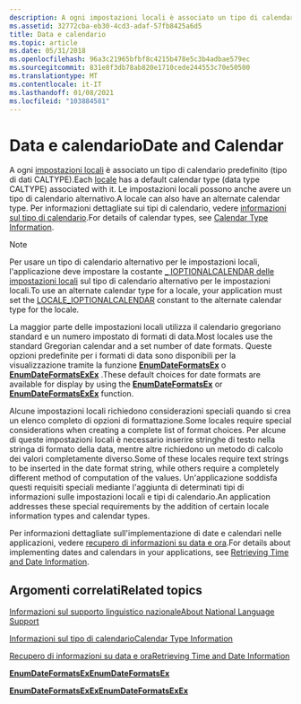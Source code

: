 ```yaml
---
description: A ogni impostazioni locali è associato un tipo di calendario predefinito (tipo di dati CALTYPE). Le impostazioni locali possono anche avere un tipo di calendario alternativo. Per informazioni dettagliate sui tipi di calendario, vedere informazioni sul tipo di calendario.
ms.assetid: 32772cba-eb30-4cd3-adaf-57fb8425a6d5
title: Data e calendario
ms.topic: article
ms.date: 05/31/2018
ms.openlocfilehash: 96a3c21965bfbf8c4215b478e5c3b4adbae579ec
ms.sourcegitcommit: 831e8f3db78ab820e1710cede244553c70e50500
ms.translationtype: MT
ms.contentlocale: it-IT
ms.lasthandoff: 01/08/2021
ms.locfileid: "103884581"
---
```

# <a name="date-and-calendar"></a><span data-ttu-id="061bc-105">Data e calendario</span><span class="sxs-lookup"><span data-stu-id="061bc-105">Date and Calendar</span></span>

<span data-ttu-id="061bc-106">A ogni [impostazioni locali](locales-and-languages.md) è associato un tipo di calendario predefinito (tipo di dati CALTYPE).</span><span class="sxs-lookup"><span data-stu-id="061bc-106">Each [locale](locales-and-languages.md) has a default calendar type (data type CALTYPE) associated with it.</span></span> <span data-ttu-id="061bc-107">Le impostazioni locali possono anche avere un tipo di calendario alternativo.</span><span class="sxs-lookup"><span data-stu-id="061bc-107">A locale can also have an alternate calendar type.</span></span> <span data-ttu-id="061bc-108">Per informazioni dettagliate sui tipi di calendario, vedere [informazioni sul tipo di calendario](calendar-type-information.md).</span><span class="sxs-lookup"><span data-stu-id="061bc-108">For details of calendar types, see [Calendar Type Information](calendar-type-information.md).</span></span>

> [!Note]  
> <span data-ttu-id="061bc-109">Per usare un tipo di calendario alternativo per le impostazioni locali, l'applicazione deve impostare la costante [ \_ IOPTIONALCALENDAR delle impostazioni locali](locale-ioptionalcalendar.md) sul tipo di calendario alternativo per le impostazioni locali.</span><span class="sxs-lookup"><span data-stu-id="061bc-109">To use an alternate calendar type for a locale, your application must set the [LOCALE\_IOPTIONALCALENDAR](locale-ioptionalcalendar.md) constant to the alternate calendar type for the locale.</span></span>

 

<span data-ttu-id="061bc-110">La maggior parte delle impostazioni locali utilizza il calendario gregoriano standard e un numero impostato di formati di data.</span><span class="sxs-lookup"><span data-stu-id="061bc-110">Most locales use the standard Gregorian calendar and a set number of date formats.</span></span> <span data-ttu-id="061bc-111">Queste opzioni predefinite per i formati di data sono disponibili per la visualizzazione tramite la funzione [**EnumDateFormatsEx**](/windows/desktop/api/Winnls/nf-winnls-enumdateformatsexa) o [**EnumDateFormatsExEx**](/windows/desktop/api/Winnls/nf-winnls-enumdateformatsexex) .</span><span class="sxs-lookup"><span data-stu-id="061bc-111">These default choices for date formats are available for display by using the [**EnumDateFormatsEx**](/windows/desktop/api/Winnls/nf-winnls-enumdateformatsexa) or [**EnumDateFormatsExEx**](/windows/desktop/api/Winnls/nf-winnls-enumdateformatsexex) function.</span></span>

<span data-ttu-id="061bc-112">Alcune impostazioni locali richiedono considerazioni speciali quando si crea un elenco completo di opzioni di formattazione.</span><span class="sxs-lookup"><span data-stu-id="061bc-112">Some locales require special considerations when creating a complete list of format choices.</span></span> <span data-ttu-id="061bc-113">Per alcune di queste impostazioni locali è necessario inserire stringhe di testo nella stringa di formato della data, mentre altre richiedono un metodo di calcolo dei valori completamente diverso.</span><span class="sxs-lookup"><span data-stu-id="061bc-113">Some of these locales require text strings to be inserted in the date format string, while others require a completely different method of computation of the values.</span></span> <span data-ttu-id="061bc-114">Un'applicazione soddisfa questi requisiti speciali mediante l'aggiunta di determinati tipi di informazioni sulle impostazioni locali e tipi di calendario.</span><span class="sxs-lookup"><span data-stu-id="061bc-114">An application addresses these special requirements by the addition of certain locale information types and calendar types.</span></span>

<span data-ttu-id="061bc-115">Per informazioni dettagliate sull'implementazione di date e calendari nelle applicazioni, vedere [recupero di informazioni su data e ora](retrieving-time-and-date-information.md).</span><span class="sxs-lookup"><span data-stu-id="061bc-115">For details about implementing dates and calendars in your applications, see [Retrieving Time and Date Information](retrieving-time-and-date-information.md).</span></span>

## <a name="related-topics"></a><span data-ttu-id="061bc-116">Argomenti correlati</span><span class="sxs-lookup"><span data-stu-id="061bc-116">Related topics</span></span>

<dl> <dt>

[<span data-ttu-id="061bc-117">Informazioni sul supporto linguistico nazionale</span><span class="sxs-lookup"><span data-stu-id="061bc-117">About National Language Support</span></span>](about-national-language-support.md)
</dt> <dt>

[<span data-ttu-id="061bc-118">Informazioni sul tipo di calendario</span><span class="sxs-lookup"><span data-stu-id="061bc-118">Calendar Type Information</span></span>](calendar-type-information.md)
</dt> <dt>

[<span data-ttu-id="061bc-119">Recupero di informazioni su data e ora</span><span class="sxs-lookup"><span data-stu-id="061bc-119">Retrieving Time and Date Information</span></span>](retrieving-time-and-date-information.md)
</dt> <dt>

[<span data-ttu-id="061bc-120">**EnumDateFormatsEx**</span><span class="sxs-lookup"><span data-stu-id="061bc-120">**EnumDateFormatsEx**</span></span>](/windows/desktop/api/Winnls/nf-winnls-enumdateformatsexa)
</dt> <dt>

[<span data-ttu-id="061bc-121">**EnumDateFormatsExEx**</span><span class="sxs-lookup"><span data-stu-id="061bc-121">**EnumDateFormatsExEx**</span></span>](/windows/desktop/api/Winnls/nf-winnls-enumdateformatsexex)
</dt> </dl>

 

 



